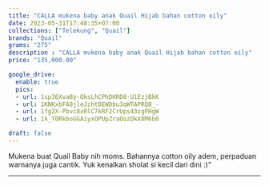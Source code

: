```yaml
---
title: "CALLA mukena baby anak Quail Hijab bahan cotton oily"
date: 2023-05-31T17:48:35+07:00
collections: ["Telekung", "Quail"]
brands: "Quail"
grams: "275"
description : "CALLA mukena baby anak Quail Hijab bahan cotton oily"
price: "135,000.00"

google_drive:
  enable: true
  pics:
  - url: 1sp36XvaBy-QksLhCPhDKRD8-U1EzjBkK
  - url: 1KNKxbFA8jleJzhtDEWDbu3qWTAPRQB_-
  - url: 1fg2X-Pbvc8xRlC7kRF2CrUps43zgPHgW
  - url: 1k_T0RkboGGAiyxOPUpZraOozDkX8M6b0

draft: false
---
```


Mukena buat Quail Baby nih moms. Bahannya cotton oily adem, perpaduan warnanya juga cantik. Yuk kenalkan sholat si kecil dari dini :)"

--------    
 
